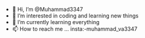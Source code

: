 - 👋 Hi, I’m @Muhammad3347
- 👀 I’m interested in coding and learning new things
- 🌱 I’m currently learning everything 
- 📫 How to reach me ... insta:-muhammad_va3347

<!---
Muhammad3347/Muhammad3347 is a ✨ special ✨ repository because its `README.md` (this file) appears on your GitHub profile.
You can click the Preview link to take a look at your changes.
--->
